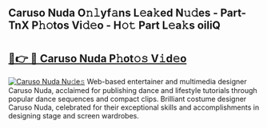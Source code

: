 ## Caruso Nuda O𝚗𝚕yf𝚊ns L𝚎a𝚔ed N𝚞𝚍es - Part-TnX P𝚑𝚘tos Vi𝚍𝚎o - H𝚘𝚝 Part L𝚎a𝚔s oiliQ

# <h2><a href="http://kf6zft.oniu.top/?m=Caruso+Nuda">🔗👉 🔴 Caruso Nuda P𝚑ot𝚘𝚜 V𝚒d𝚎o</a></h2>

[![Caruso Nuda Nu𝚍e𝚜](https://i.imgur.com/0qMVB7G.gif)](http://kf6zft.oniu.top/?m=Caruso+Nuda)
Web-based entertainer and multimedia designer Caruso Nuda, acclaimed for publishing dance and lifestyle tutorials through popular dance sequences and compact clips. Brilliant costume designer Caruso Nuda, celebrated for their exceptional skills and accomplishments in designing stage and screen wardrobes.  
